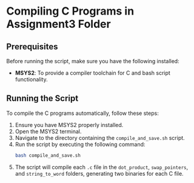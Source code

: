 # Compiling C Programs in Assignment3 Folder

## Prerequisites
Before running the script, make sure you have the following installed:
- **MSYS2**: To provide a compiler toolchain for C and bash script functionality.

## Running the Script
To compile the C programs automatically, follow these steps:
1. Ensure you have MSYS2 properly installed.
2. Open the MSYS2 terminal.
3. Navigate to the directory containing the `compile_and_save.sh` script.
4. Run the script by executing the following command:
    ```bash
    bash compile_and_save.sh
    ```
5. The script will compile each `.c` file in the `dot_product`, `swap_pointers`, and `string_to_word` folders, generating two binaries for each C file.